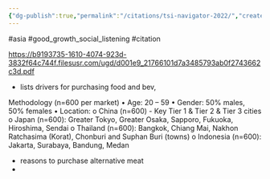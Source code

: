 ```yaml
---
{"dg-publish":true,"permalink":"/citations/tsi-navigator-2022/","created":"2024-06-21T14:30:57.748+01:00","updated":"2025-10-10T23:59:44.587+01:00"}
---
```


#asia #good_growth_social_listening #citation

https://b9193735-1610-4074-923d-3832f64c744f.filesusr.com/ugd/d001e9_21766101d7a3485793ab0f2743662c3d.pdf

- lists drivers for purchasing food and bev, 

Methodology (n=600 per market)
• Age: 20 – 59
• Gender: 50% males, 50% females
• Location:
o China (n=600) - Key Tier 1 & Tier 2 & Tier 3 cities
o Japan (n=600): Greater Tokyo, Greater Osaka, Sapporo, Fukuoka, Hiroshima,
Sendai
o Thailand (n=600): Bangkok, Chiang Mai, Nakhon Ratchasima (Korat), Chonburi
and Suphan Buri (towns)
o Indonesia (n=600): Jakarta, Surabaya, Bandung, Medan

- reasons to purchase alternative meat
- 